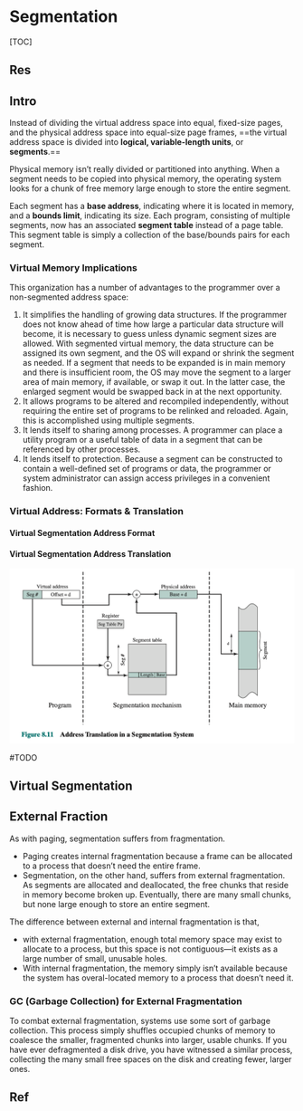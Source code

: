 # Segmentation

[TOC]



## Res


## Intro
Instead of dividing the virtual address space into equal, fixed-size pages, and the physical address space into equal-size page frames, ==the virtual address space is divided into **logical, variable-length units**, or **segments**.==

Physical memory isn’t really divided or partitioned into anything. When a segment needs to be copied into physical memory, the operating system looks for a chunk of free memory large enough to store the entire segment.

Each segment has a **base address**, indicating where it is located in memory, and a **bounds limit**, indicating its size. Each program, consisting of multiple segments, now has an associated **segment table** instead of a page table. This segment table is simply a collection of the base/bounds pairs for each segment.


### Virtual Memory Implications
This organization has a number of advantages to the programmer over a non-segmented address space:
1. It simplifies the handling of growing data structures. If the programmer does not know ahead of time how large a particular data structure will become, it is necessary to guess unless dynamic segment sizes are allowed. With segmented virtual memory, the data structure can be assigned its own segment, and the OS will expand or shrink the segment as needed. If a segment that needs to be expanded is in main memory and there is insufficient room, the OS may move the segment to a larger area of main memory, if available, or swap it out. In the latter case, the enlarged segment would be swapped back in at the next opportunity.
2. It allows programs to be altered and recompiled independently, without requiring the entire set of programs to be relinked and reloaded. Again, this is accomplished using multiple segments.
3. It lends itself to sharing among processes. A programmer can place a utility program or a useful table of data in a segment that can be referenced by other processes.
4. It lends itself to protection. Because a segment can be constructed to contain a well-defined set of programs or data, the programmer or system administrator can assign access privileges in a convenient fashion.



### Virtual Address: Formats & Translation
#### Virtual Segmentation Address Format


#### Virtual Segmentation Address Translation

![](../../../../../../../../Assets/Pics/Screenshot%202023-06-19%20at%207.32.27%20PM.png)

#TODO 


## Virtual Segmentation 

## External Fraction
As with paging, segmentation suffers from fragmentation.
- Paging creates internal fragmentation because a frame can be allocated to a process that doesn’t need the entire frame. 
- Segmentation, on the other hand, suffers from external fragmentation. As segments are allocated and deallocated, the free chunks that reside in memory become broken up. Eventually, there are many small chunks, but none large enough to store an entire segment.

The difference between external and internal fragmentation is that, 
- with external fragmentation, enough total memory space may exist to allocate to a process, but this space is not contiguous—it exists as a large number of small, unusable holes.
- With internal fragmentation, the memory simply isn’t available because the system has overal-located memory to a process that doesn’t need it.


### GC (Garbage Collection) for External Fragmentation
To combat external fragmentation, systems use some sort of garbage collection. This process simply shuffles occupied chunks of memory to coalesce the smaller, fragmented chunks into larger, usable chunks. If you have ever defragmented a disk drive, you have witnessed a similar process, collecting the many small free spaces on the disk and creating fewer, larger ones.



## Ref

